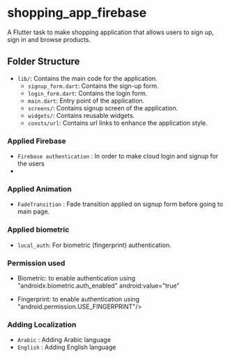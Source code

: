 # shopping_app_firebase

A Flutter task to make  shopping application that allows users to sign up, sign in and browse products.

## Folder Structure


- `lib/`: Contains the main code for the application.
    - `signup_form.dart`: Contains the sign-up form.
    - `login_form.dart`: Contains the login form.
    - `main.dart`: Entry point of the application.
    - `screens/`: Contains signup screen of the application.
    - `widgets/`: Contains reusable widgets.
    - `consts/url`: Contains url links to enhance the application style.

### Applied Firebase

- `Firebase authentication` : In order to make cloud login and signup for the users
- 
### Applied Animation

- `FadeTransition` : Fade transition applied on signup form before going to main page.

### Applied biometric

- `local_auth`: For biometric (fingerprint) authentication.

### Permission used

- Biometric: to enable authentication using   "androidx.biometric.auth_enabled" android:value="true"

- Fingerprint: to enable authentication using "android.permission.USE_FINGERPRINT"/>

### Adding Localization

- `Arabic` : Adding Arabic language
- `English` : Adding English language

